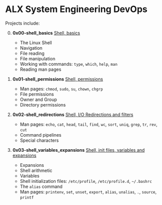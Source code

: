 # ALX System Engineering DevOps

Projects include:

0. **0x00-shell_basics** [Shell, basics](https://github.com/michael-peter/alx-system_engineering-devops/tree/main/0x00-shell_basics)

   - The Linux Shell
   - Navigation
   - File reading
   - File manipulation
   - Working with commands: `type`, `which`, `help`, `man`
   - Reading man pages

1. **0x01-shell_permissions** [Shell, permissions](https://github.com/michael-peter/alx-system_engineering-devops/tree/main/0x01-shell_permissions)

   - Man pages: `chmod`, `sudo`, `su`, `chown`, `chgrp`
   - File permissions
   - Owner and Group
   - Directory permissions

2. **0x02-shell_redirections** [Shell, I/O Redirections and filters](https://github.com/michael-peter/alx-system_engineering-devops/tree/main/0x02-shell_redirections)

   - Man pages: `echo`, `cat`, `head`, `tail`, `find`, `wc`, `sort`, `uniq`, `grep`, `tr`, `rev`, `cut`
   - Command pipelines
   - Special characters

3. **0x03-shell_variables_expansions** [Shell, init files, variables and expansions](https://github.com/michael-peter/alx-system_engineering-devops/tree/main/0x03-shell_variables_expansions)

   - Expansions
   - Shell arithmetic
   - Variables
   - Shell initialization files: `/etc/profile`, `/etc/profile.d`, `~/.bashrc`
   - The `alias` command
   - Man pages: `printenv`, `set`, `unset`, `export`, `alias`, `unalias`, `.`, `source`, `printf`
